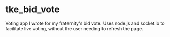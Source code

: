 # tke_bid_vote
Voting app I wrote for my fraternity's bid vote. Uses node.js and socket.io to facilitate live voting, without the user needing to refresh the page.
